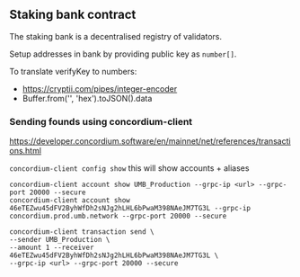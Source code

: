## Staking bank contract

The staking bank is a decentralised registry of validators.

Setup addresses in bank by providing public key as `number[]`. 

To translate verifyKey to numbers:
- https://cryptii.com/pipes/integer-encoder
- Buffer.from('<verifyKey>', 'hex').toJSON().data


### Sending founds using concordium-client

https://developer.concordium.software/en/mainnet/net/references/transactions.html

`concordium-client config show` this will show accounts + aliases

```
concordium-client account show UMB_Production --grpc-ip <url> --grpc-port 20000 --secure
concordium-client account show 46eTEZwu45dFV2ByhWfDh2sNJg2hLHL6bPwaM398NAeJM7TG3L --grpc-ip concordium.prod.umb.network --grpc-port 20000 --secure
```

```shell
concordium-client transaction send \
--sender UMB_Production \
--amount 1 --receiver 46eTEZwu45dFV2ByhWfDh2sNJg2hLHL6bPwaM398NAeJM7TG3L \
--grpc-ip <url> --grpc-port 20000 --secure
```

